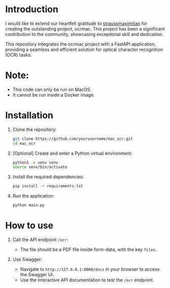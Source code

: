 # Introduction

I would like to extend our heartfelt gratitude to [straussmaximilian](https://github.com/straussmaximilian/ocrmac?tab=readme-ov-file) for creating the outstanding project, ocrmac. This project has been a significant contribution to the community, showcasing exceptional skill and dedication.

This repository integrates the ocrmac project with a FastAPI application, providing a seamless and efficient solution for optical character recognition (OCR) tasks.

# Note:

-   This code can only be run on MacOS.
-   It cannot be run inside a Docker image.

# Installation

1. Clone the repository:

    ```sh
    git clone https://github.com/yourusername/mac_ocr.git
    cd mac_ocr
    ```

2. [Optional] Create and enter a Python virtual environment:

    ```sh
    python3 -m venv venv
    source venv/bin/activate
    ```

3. Install the required dependencies:

    ```sh
    pip install -r requirements.txt
    ```

4. Run the application:
    ```sh
    python main.py
    ```

# How to use

1. Call the API endpoint `/ocr`:

    - The file should be a PDF file inside form-data, with the key `files`.

2. Use Swagger:
    - Navigate to `http://127.0.0.1:8000/docs` in your browser to access the Swagger UI.
    - Use the interactive API documentation to test the `/ocr` endpoint.
